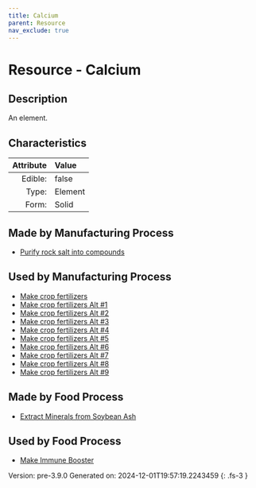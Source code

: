 ```yaml
---
title: Calcium
parent: Resource
nav_exclude: true
---
```

# Resource - Calcium

## Description
An element.

## Characteristics

| Attribute      | Value |
|--------:|:------|
|Edible:|false|
|Type:|Element|
|Form:|Solid|
 
## Made by Manufacturing Process

- [Purify rock salt into compounds](../process/purify-rock-salt-into-compounds.html)

## Used by Manufacturing Process

- [Make crop fertilizers](../process/make-crop-fertilizers.html)
- [Make crop fertilizers Alt #1](../process/make-crop-fertilizers-alt--1.html)
- [Make crop fertilizers Alt #2](../process/make-crop-fertilizers-alt--2.html)
- [Make crop fertilizers Alt #3](../process/make-crop-fertilizers-alt--3.html)
- [Make crop fertilizers Alt #4](../process/make-crop-fertilizers-alt--4.html)
- [Make crop fertilizers Alt #5](../process/make-crop-fertilizers-alt--5.html)
- [Make crop fertilizers Alt #6](../process/make-crop-fertilizers-alt--6.html)
- [Make crop fertilizers Alt #7](../process/make-crop-fertilizers-alt--7.html)
- [Make crop fertilizers Alt #8](../process/make-crop-fertilizers-alt--8.html)
- [Make crop fertilizers Alt #9](../process/make-crop-fertilizers-alt--9.html)


## Made by Food Process

- [Extract Minerals from Soybean Ash](../food/extract-minerals-from-soybean-ash.html)

    
## Used by Food Process

- [Make Immune Booster](../food/make-immune-booster.html)


Version: pre-3.9.0 Generated on: 2024-12-01T19:57:19.2243459
{: .fs-3 }

